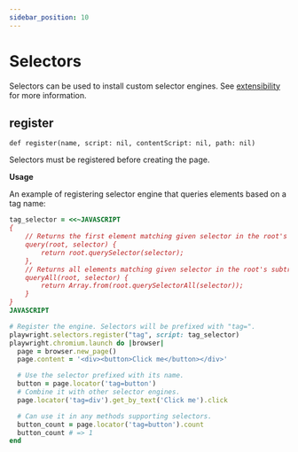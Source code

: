 ```yaml
---
sidebar_position: 10
---
```


# Selectors


Selectors can be used to install custom selector engines. See [extensibility](https://playwright.dev/python/docs/extensibility) for more
information.

## register

```
def register(name, script: nil, contentScript: nil, path: nil)
```


Selectors must be registered before creating the page.

**Usage**

An example of registering selector engine that queries elements based on a tag name:

```ruby
tag_selector = <<~JAVASCRIPT
{
    // Returns the first element matching given selector in the root's subtree.
    query(root, selector) {
        return root.querySelector(selector);
    },
    // Returns all elements matching given selector in the root's subtree.
    queryAll(root, selector) {
        return Array.from(root.querySelectorAll(selector));
    }
}
JAVASCRIPT

# Register the engine. Selectors will be prefixed with "tag=".
playwright.selectors.register("tag", script: tag_selector)
playwright.chromium.launch do |browser|
  page = browser.new_page()
  page.content = '<div><button>Click me</button></div>'

  # Use the selector prefixed with its name.
  button = page.locator('tag=button')
  # Combine it with other selector engines.
  page.locator('tag=div').get_by_text('Click me').click

  # Can use it in any methods supporting selectors.
  button_count = page.locator('tag=button').count
  button_count # => 1
end
```
